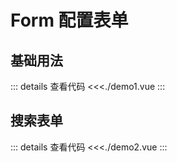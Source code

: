 # Form 配置表单

<script setup>
import Demo1 from './demo1.vue'
import Demo2 from './demo2.vue'
</script>

## 基础用法

<Demo1></Demo1>
::: details 查看代码
<<<./demo1.vue
:::

## 搜索表单

<Demo2></Demo2>
::: details 查看代码
<<<./demo2.vue
:::
